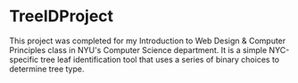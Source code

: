# TreeIDProject
This project was completed for my Introduction to Web Design & Computer Principles class in NYU's Computer Science department. 
It is a simple NYC-specific tree leaf identification tool that uses a series of binary choices to determine tree type. 
